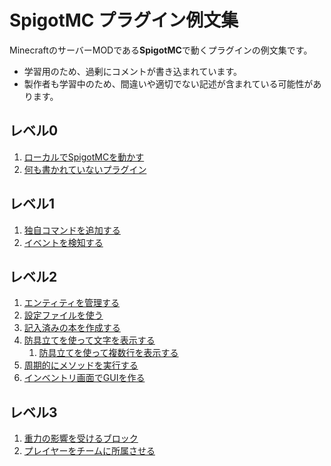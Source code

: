 # SpigotMC プラグイン例文集

MinecraftのサーバーMODである**SpigotMC**で動くプラグインの例文集です。


* 学習用のため、過剰にコメントが書き込まれています。
* 製作者も学習中のため、間違いや適切でない記述が含まれている可能性があります。


## レベル0

1. [ローカルでSpigotMCを動かす](local-server)
2. [何も書かれていないプラグイン](blank-plugin)


## レベル1

1. [独自コマンドを追加する](create-slash-command)
2. [イベントを検知する](event-handling)


## レベル2

1. [エンティティを管理する](entity-management)
2. [設定ファイルを使う](configuration-file)
3. [記入済みの本を作成する](bind-book)
4. [防具立てを使って文字を表示する](display-text)
   1. [防具立てを使って複数行を表示する](signboard)
5. [周期的にメソッドを実行する](countdown)
6. [インベントリ画面でGUIを作る](gui-inventory)


## レベル3

1. [重力の影響を受けるブロック](block-gravity)
2. [プレイヤーをチームに所属させる](team-classification)
